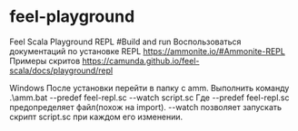 # feel-playground
Feel Scala Playground REPL
#Build and run
Воспользоваться документаций по установке REPL https://ammonite.io/#Ammonite-REPL 
Примеры скритов https://camunda.github.io/feel-scala/docs/playground/repl

Windows
После установки перейти в папку с amm. Выполнить команду .\amm.bat --predef feel-repl.sc --watch script.sc
Где --predef feel-repl.sc предопределяет файл(похож на import). --watch позволяет запускать скрипт script.sc при каждом его изменении.
